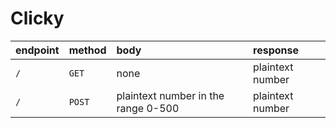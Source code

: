 # Clicky

endpoint | method | body | response
--|:--|:--|:--
`/`|`GET`| none | plaintext number
`/`|`POST`| plaintext number in the range 0-500 | plaintext number